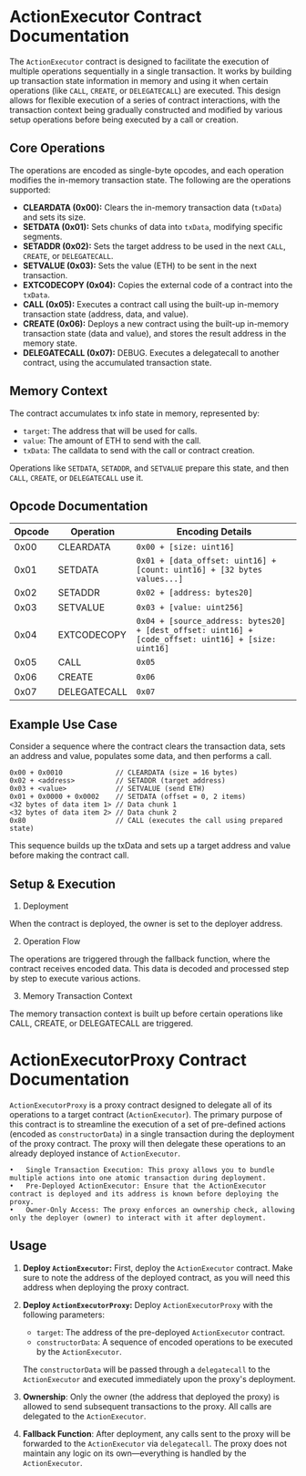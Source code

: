 # ActionExecutor Contract Documentation

The `ActionExecutor` contract is designed to facilitate the execution of multiple operations sequentially in a single transaction.
It works by building up transaction state information in memory and using it when certain operations (like `CALL`, `CREATE`, or `DELEGATECALL`) are executed.  This design allows for flexible execution of a series of contract interactions, with the transaction context being gradually constructed and modified by various setup operations before being executed by a call or creation.


## Core Operations

The operations are encoded as single-byte opcodes, and each operation modifies the in-memory transaction state. The following are the operations supported:

- **CLEARDATA (0x00):** Clears the in-memory transaction data (`txData`) and sets its size.
- **SETDATA (0x01):** Sets chunks of data into `txData`, modifying specific segments.
- **SETADDR (0x02):** Sets the target address to be used in the next `CALL`, `CREATE`, or `DELEGATECALL`.
- **SETVALUE (0x03):** Sets the value (ETH) to be sent in the next transaction.
- **EXTCODECOPY (0x04):** Copies the external code of a contract into the `txData`.
- **CALL (0x05):** Executes a contract call using the built-up in-memory transaction state (address, data, and value).
- **CREATE (0x06):** Deploys a new contract using the built-up in-memory transaction state (data and value), and stores the result address in the memory state.
- **DELEGATECALL (0x07):** DEBUG. Executes a delegatecall to another contract, using the accumulated transaction state.

## Memory Context

The contract accumulates tx info state in memory, represented by:
- `target`: The address that will be used for calls.
- `value`: The amount of ETH to send with the call.
- `txData`: The calldata to send with the call or contract creation.

Operations like `SETDATA`, `SETADDR`, and `SETVALUE` prepare this state, and then `CALL`, `CREATE`, or `DELEGATECALL` use it.

## Opcode Documentation

| Opcode  | Operation      | Encoding Details                                                  
|---------|----------------|-------------------------------------------------------------------
| 0x00    | CLEARDATA      | `0x00 + [size: uint16]`                                           
| 0x01    | SETDATA        | `0x01 + [data_offset: uint16] + [count: uint16] + [32 bytes values...]`     
| 0x02    | SETADDR        | `0x02 + [address: bytes20]`                                       
| 0x03    | SETVALUE       | `0x03 + [value: uint256]`                                         
| 0x04    | EXTCODECOPY    | `0x04 + [source_address: bytes20] + [dest_offset: uint16] + [code_offset: uint16] + [size: uint16]` 
| 0x05    | CALL           | `0x05`                                                           
| 0x06    | CREATE         | `0x06`                                                           
| 0x07    | DELEGATECALL   | `0x07`                                                           

## Example Use Case

Consider a sequence where the contract clears the transaction data, sets an address and value, populates some data, and then performs a call.

```text
0x00 + 0x0010             // CLEARDATA (size = 16 bytes)
0x02 + <address>          // SETADDR (target address)
0x03 + <value>            // SETVALUE (send ETH)
0x01 + 0x0000 + 0x0002    // SETDATA (offset = 0, 2 items)
<32 bytes of data item 1> // Data chunk 1
<32 bytes of data item 2> // Data chunk 2
0x80                      // CALL (executes the call using prepared state)
```

This sequence builds up the txData and sets up a target address and value before making the contract call.


## Setup & Execution

1. Deployment

When the contract is deployed, the owner is set to the deployer address.

2. Operation Flow

The operations are triggered through the fallback function, where the contract receives encoded data. This data is decoded and processed step by step to execute various actions.

3. Memory Transaction Context

The memory transaction context is built up before certain operations like CALL, CREATE, or DELEGATECALL are triggered.



# ActionExecutorProxy Contract Documentation

`ActionExecutorProxy` is a proxy contract designed to delegate all of its operations to a target contract (`ActionExecutor`). The primary purpose of this contract is to streamline the execution of a set of pre-defined actions (encoded as `constructorData`) in a single transaction during the deployment of the proxy contract. The proxy will then delegate these operations to an already deployed instance of `ActionExecutor`.

	•	Single Transaction Execution: This proxy allows you to bundle multiple actions into one atomic transaction during deployment.
	•	Pre-Deployed ActionExecutor: Ensure that the ActionExecutor contract is deployed and its address is known before deploying the proxy.
	•	Owner-Only Access: The proxy enforces an ownership check, allowing only the deployer (owner) to interact with it after deployment.

## Usage

1. **Deploy `ActionExecutor`:**
   First, deploy the `ActionExecutor` contract. Make sure to note the address of the deployed contract, as you will need this address when deploying the proxy contract.

2. **Deploy `ActionExecutorProxy`:**
   Deploy `ActionExecutorProxy` with the following parameters:
   - `target`: The address of the pre-deployed `ActionExecutor` contract.
   - `constructorData`: A sequence of encoded operations to be executed by the `ActionExecutor`.

   The `constructorData` will be passed through a `delegatecall` to the `ActionExecutor` and executed immediately upon the proxy's deployment.

3. **Ownership**:
   Only the owner (the address that deployed the proxy) is allowed to send subsequent transactions to the proxy. All calls are delegated to the `ActionExecutor`.

4. **Fallback Function**:
   After deployment, any calls sent to the proxy will be forwarded to the `ActionExecutor` via `delegatecall`. The proxy does not maintain any logic on its own—everything is handled by the `ActionExecutor`.


